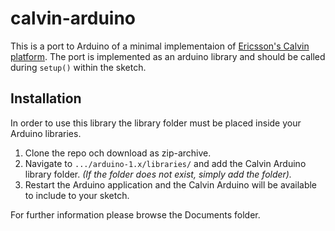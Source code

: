 # calvin-arduino

This is a port to Arduino of a minimal implementaion of [Ericsson's Calvin platform](http://www.ericsson.com/research-blog/cloud/open-source-calvin/).
The port is implemented as an arduino library and should be called during `setup()` within the sketch.

##	Installation

In order to use this library the library folder must be placed inside your Arduino libraries.

1. Clone the repo och download as zip-archive. 
2. Navigate to `.../arduino-1.x/libraries/` and add the Calvin Arduino library folder. _(If the folder does not exist, simply add the folder)._
3. Restart the Arduino application and the Calvin Arduino will be available to include to your sketch.

For further information please browse the Documents folder.
